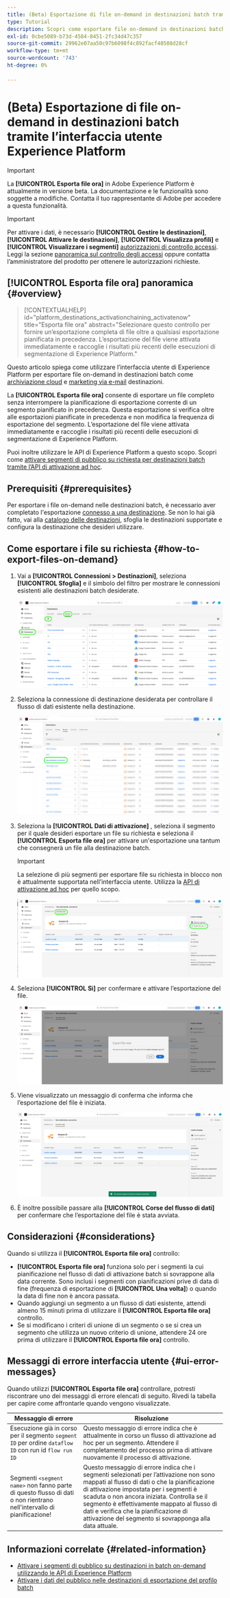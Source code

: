 ```yaml
---
title: (Beta) Esportazione di file on-demand in destinazioni batch tramite l’interfaccia utente Experience Platform
type: Tutorial
description: Scopri come esportare file on-demand in destinazioni batch utilizzando l’interfaccia utente Experience Platform.
exl-id: 0cbe5089-b73d-4584-8451-2fc34d47c357
source-git-commit: 29962e07aa50c97b6098f4c892facf48508d28cf
workflow-type: tm+mt
source-wordcount: '743'
ht-degree: 0%

---
```


# (Beta) Esportazione di file on-demand in destinazioni batch tramite l’interfaccia utente Experience Platform

>[!IMPORTANT]
>
>La **[!UICONTROL Esporta file ora]** in Adobe Experience Platform è attualmente in versione beta. La documentazione e le funzionalità sono soggette a modifiche.
>Contatta il tuo rappresentante di Adobe per accedere a questa funzionalità.

>[!IMPORTANT]
> 
>Per attivare i dati, è necessario **[!UICONTROL Gestire le destinazioni]**, **[!UICONTROL Attivare le destinazioni]**, **[!UICONTROL Visualizza profili]** e **[!UICONTROL Visualizzare i segmenti]** [autorizzazioni di controllo accessi](/help/access-control/home.md#permissions). Leggi la sezione [panoramica sul controllo degli accessi](/help/access-control/ui/overview.md) oppure contatta l’amministratore del prodotto per ottenere le autorizzazioni richieste.

## **[!UICONTROL Esporta file ora]** panoramica {#overview}

>[!CONTEXTUALHELP]
>id="platform_destinations_activationchaining_activatenow"
>title="Esporta file ora"
>abstract="Selezionare questo controllo per fornire un’esportazione completa di file oltre a qualsiasi esportazione pianificata in precedenza. L’esportazione del file viene attivata immediatamente e raccoglie i risultati più recenti delle esecuzioni di segmentazione di Experience Platform."

Questo articolo spiega come utilizzare l’interfaccia utente di Experience Platform per esportare file on-demand in destinazioni batch come [archiviazione cloud](/help/destinations/catalog/cloud-storage/overview.md) e [marketing via e-mail](/help/destinations/catalog/email-marketing/overview.md) destinazioni.

La **[!UICONTROL Esporta file ora]** consente di esportare un file completo senza interrompere la pianificazione di esportazione corrente di un segmento pianificato in precedenza. Questa esportazione si verifica oltre alle esportazioni pianificate in precedenza e non modifica la frequenza di esportazione del segmento. L’esportazione del file viene attivata immediatamente e raccoglie i risultati più recenti delle esecuzioni di segmentazione di Experience Platform.

Puoi inoltre utilizzare le API di Experience Platform a questo scopo. Scopri come [attivare segmenti di pubblico su richiesta per destinazioni batch tramite l’API di attivazione ad hoc](/help/destinations/api/ad-hoc-activation-api.md).

## Prerequisiti {#prerequisites}

Per esportare i file on-demand nelle destinazioni batch, è necessario aver completato l&#39;esportazione [connesso a una destinazione](./connect-destination.md). Se non lo hai già fatto, vai alla [catalogo delle destinazioni](../catalog/overview.md), sfoglia le destinazioni supportate e configura la destinazione che desideri utilizzare.

## Come esportare i file su richiesta {#how-to-export-files-on-demand}

1. Vai a **[!UICONTROL Connessioni > Destinazioni]**, seleziona **[!UICONTROL Sfoglia]** e il simbolo del filtro per mostrare le connessioni esistenti alle destinazioni batch desiderate.

   ![Immagine che evidenzia come accedere alla scheda Sfoglia e filtrare i flussi di dati esistenti.](../assets/ui/activate-on-demand/browse-tab.png)

2. Seleziona la connessione di destinazione desiderata per controllare il flusso di dati esistente nella destinazione.

   ![Immagine che evidenzia un flusso di dati filtrato.](../assets/ui/activate-on-demand/filtered-dataflow.png)

3. Seleziona la **[!UICONTROL Dati di attivazione]** , seleziona il segmento per il quale desideri esportare un file su richiesta e seleziona il **[!UICONTROL Esporta file ora]** per attivare un&#39;esportazione una tantum che consegnerà un file alla destinazione batch.

   >[!IMPORTANT]
   >
   >La selezione di più segmenti per esportare file su richiesta in blocco non è attualmente supportata nell’interfaccia utente. Utilizza la [API di attivazione ad hoc](/help/destinations/api/ad-hoc-activation-api.md) per quello scopo.

   ![Immagine che evidenzia il pulsante Esporta file.](../assets/ui/activate-on-demand/activate-segment-on-demand.png)

4. Seleziona **[!UICONTROL Sì]** per confermare e attivare l’esportazione del file.

   ![Immagine che mostra la finestra di dialogo di conferma del file di esportazione.](../assets/ui/activate-on-demand/confirm-activation.png)

5. Viene visualizzato un messaggio di conferma che informa che l’esportazione del file è iniziata.

   ![Immagine che mostra la conferma dell’attivazione ad hoc riuscita.](../assets/ui/activate-on-demand/ad-hoc-success.png)

6. È inoltre possibile passare alla **[!UICONTROL Corse del flusso di dati]** per confermare che l’esportazione del file è stata avviata.

## Considerazioni {#considerations}

Quando si utilizza il **[!UICONTROL Esporta file ora]** controllo:

* **[!UICONTROL Esporta file ora]** funziona solo per i segmenti la cui pianificazione nel flusso di dati di attivazione batch si sovrappone alla data corrente. Sono inclusi i segmenti con pianificazioni prive di data di fine (frequenza di esportazione di **[!UICONTROL Una volta]**) o quando la data di fine non è ancora passata.
* Quando aggiungi un segmento a un flusso di dati esistente, attendi almeno 15 minuti prima di utilizzare il **[!UICONTROL Esporta file ora]** controllo.
* Se si modificano i criteri di unione di un segmento o se si crea un segmento che utilizza un nuovo criterio di unione, attendere 24 ore prima di utilizzare il **[!UICONTROL Esporta file ora]** controllo.

## Messaggi di errore interfaccia utente {#ui-error-messages}

Quando utilizzi **[!UICONTROL Esporta file ora]** controllare, potresti riscontrare uno dei messaggi di errore elencati di seguito. Rivedi la tabella per capire come affrontarle quando vengono visualizzate.

| Messaggio di errore | Risoluzione |
|---------|----------|
| Esecuzione già in corso per il segmento `segment ID` per ordine `dataflow ID` con run id `flow run ID` | Questo messaggio di errore indica che è attualmente in corso un flusso di attivazione ad hoc per un segmento. Attendere il completamento del processo prima di attivare nuovamente il processo di attivazione. |
| Segmenti `<segment name>` non fanno parte di questo flusso di dati o non rientrano nell&#39;intervallo di pianificazione! | Questo messaggio di errore indica che i segmenti selezionati per l’attivazione non sono mappati al flusso di dati o che la pianificazione di attivazione impostata per i segmenti è scaduta o non ancora iniziata. Controlla se il segmento è effettivamente mappato al flusso di dati e verifica che la pianificazione di attivazione del segmento si sovrapponga alla data attuale. |

## Informazioni correlate {#related-information}

* [Attivare i segmenti di pubblico su destinazioni in batch on-demand utilizzando le API di Experience Platform](/help/destinations/api/ad-hoc-activation-api.md)
* [Attivare i dati del pubblico nelle destinazioni di esportazione del profilo batch](/help/destinations/ui/activate-batch-profile-destinations.md)
